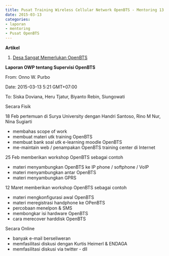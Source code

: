 ```yaml
---
title: Pusat Training Wireless Cellular Network OpenBTS - Mentoring 13 Maret 2015
date: 2015-03-13
categories:
- laporan
- mentoring
- Pusat OpenBTS
---
```


**Artikel**

1. [Desa Sangat Memerlukan OpenBTS](http://ciptamedia.org/desa-sangat-memerlukan-openbts/)

**Laporan OWP tentang Supervisi OpenBTS**

From: Onno W. Purbo 

Date: 2015-03-13 5:21 GMT+07:00 

To: Siska Doviana, Heru Tjatur, Biyanto Rebin, Siungowati

Secara Fisik

18 Feb pertemuan di Surya University dengan Handri Santoso, Rino M Nur, Nina Sugiarti

* membahas scope of work
* membuat materi utk training OpenBTS
* membuat bank soal utk e-learning moodle OpenBTS
* me-maintain web / penampakan OpenBTS training center di Internet

25 Feb memberikan workshop OpenBTS sebagai contoh

* materi menyambungkan OpenBTS ke IP phone / softphone / VoIP
* materi menyambungkan antar OpenBTS
* materi menyambungkan GPRS

12 Maret memberikan workshop OpenBTS sebagai contoh

* materi mengkonfigurasi awal OpenBTS
* materi meregistrasi handphone ke OPenBTS
* percobaan menelpon & SMS
* membongkar isi hardware OpenBTS
* cara merecover harddisk OpenBTS

Secara Online

* banyak e-mail berseliweran
* memfasilitasi diskusi dengan Kurtis Heimerl & ENDAGA
* memfasilitasi diskusi via twitter - dll
